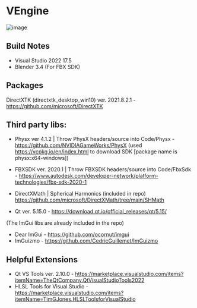 # VEngine

![image](https://github.com/sfederic/Engine/assets/45758254/ae28fc21-0288-45ae-bd82-1c61020f7221)

## Build Notes
* Visual Studio 2022 17.5
* Blender 3.4 (For FBX SDK)

## Packages

DirectXTK (directxtk_desktop_win10) ver. 2021.8.2.1 - https://github.com/microsoft/DirectXTK

## Third party libs:

* Physx ver 4.1.2 | Throw PhysX headers/source into Code/Physx - https://github.com/NVIDIAGameWorks/PhysX (used https://vcpkg.io/en/index.html to download SDK [package name is physx:x64-windows])

* FBXSDK ver. 2020.1 | Throw FBXSDK headers/source into Code/FbxSdk - https://www.autodesk.com/developer-network/platform-technologies/fbx-sdk-2020-1

* DirectXMath | Spherical Harmonics (included in repo) https://github.com/microsoft/DirectXMath/tree/main/SHMath

* Qt ver. 5.15.0 - https://download.qt.io/official_releases/qt/5.15/

(The ImGui libs are already included in the repo)
* Dear ImGui - https://github.com/ocornut/imgui
* ImGuizmo - https://github.com/CedricGuillemet/ImGuizmo

## Helpful Extensions

* Qt VS Tools ver. 2.10.0 - https://marketplace.visualstudio.com/items?itemName=TheQtCompany.QtVisualStudioTools2022
* HLSL Tools for Visual Studio - https://marketplace.visualstudio.com/items?itemName=TimGJones.HLSLToolsforVisualStudio
